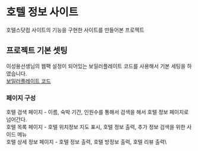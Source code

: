 # 호텔 정보 사이트

호텔스닷컴 사이트의 기능을 구현한 사이트를 만들어본 프로젝트

## 프로젝트 기본 셋팅

이성용선생님의 웹팩 설정이 되어있는 보일러플레이트 코드를 사용해서 기본 세팅을 하였습니다.\
[보일러플레이트 코드](https://github.com/sssssqew/react-webpack)

### 페이지 구성

호텔 검색 페이지 - 이름, 숙박 기간, 인원수를 통해서 검색을 해서 호텔 정보 페이지로 넘어간다.\
호텔 목록 페이지 - 호텔 위치정보 지도 표시, 호텔 정보 출력, 추가 정보 검색을 위한 사이드 메뉴\
호텔 상세 정보 페이지 - 호텔 정보 출력, 호텔 방정보 출력, 호텔 리뷰 출력\
